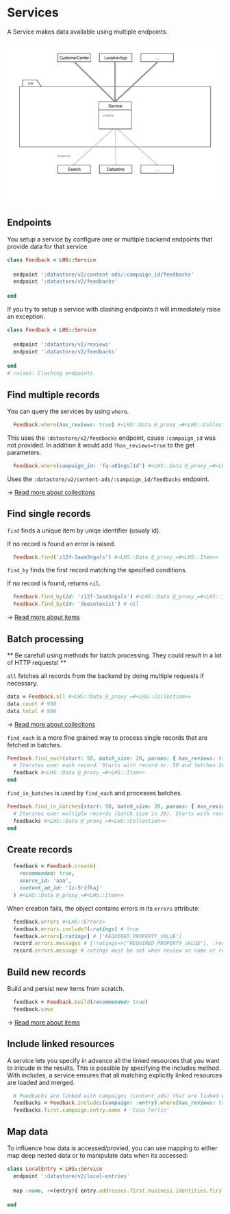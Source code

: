 Services
===

A Service makes data available using multiple endpoints.

![Service](service.jpg)

## Endpoints

You setup a service by configure one or multiple backend endpoints that provide data for that service.

```ruby
class Feedback < LHS::Service

  endpoint ':datastore/v2/content-ads/:campaign_id/feedbacks'
  endpoint ':datastore/v2/feedbacks'

end
```

If you try to setup a service with clashing endpoints it will immediately raise an exception.

```ruby
class Feedback < LHS::Service

  endpoint ':datastore/v2/reviews'
  endpoint ':datastore/v2/feedbacks'

end
# raises: Clashing endpoints.

```

## Find multiple records

You can query the services by using `where`.

```ruby
  Feedback.where(has_reviews: true) #<LHS::Data @_proxy_=#<LHS::Collection>>
```

This uses the `:datastore/v2/feedbacks` endpoint, cause `:campaign_id` was not provided.
In addition it would add `?has_reviews=true` to the get parameters.

```ruby
  Feedback.where(campaign_id: 'fq-a81ngsl1d') #<LHS::Data @_proxy_=#<LHS::Collection>>
```
Uses the `:datastore/v2/content-ads/:campaign_id/feedbacks` endpoint.

→ [Read more about collections](collections.md)

## Find single records

`find` finds a unique item by uniqe identifier (usualy id).

If no record is found an error is raised.

```ruby
  Feedback.find('z12f-3asm3ngals') #<LHS::Data @_proxy_=#<LHS::Item>>
```

`find_by` finds the first record matching the specified conditions.

If no record is found, returns `nil`.

```ruby
  Feedback.find_by(id: 'z12f-3asm3ngals') #<LHS::Data @_proxy_=#<LHS::Item>>
  Feedback.find_by(id: 'doesntexist') # nil
```

→ [Read more about items](items.md)

## Batch processing

** Be carefull using methods for batch processing. They could result in a lot of HTTP requests! **

`all` fetches all records from the backend by doing multiple requests if necessary.

```ruby
data = Feedback.all #<LHS::Data @_proxy_=#<LHS::Collection>>
data.count # 998
data.total # 998
```

→ [Read more about collections](collections.md)

`find_each` is a more fine grained way to process single records that are fetched in batches.

```ruby
Feedback.find_each(start: 50, batch_size: 20, params: { has_reviews: true }) do |feedback|
  # Iterates over each record. Starts with record nr. 50 and fetches 20 records each batch.
  feedback #<LHS::Data @_proxy_=#<LHS::Item>>
end
```

`find_in_batches` is used by `find_each` and processes batches.
```ruby
Feedback.find_in_batches(start: 50, batch_size: 20, params: { has_reviews: true }) do |feedbacks|
  # Iterates over multiple records (batch size is 20). Starts with record nr. 50 and fetches 20 records each batch.
  feedbacks #<LHS::Data @_proxy_=#<LHS::Collection>>
end
```

## Create records

```ruby
  feedback = Feedback.create(
    recommended: true,
    source_id: 'aaa',
    content_ad_id: '1z-5r1fkaj'
  ) #<LHS::Data @_proxy_=#<LHS::Item>>
```

When creation fails, the object contains errors in its `errors` attribute:

```ruby
  feedback.errors #<LHS::Errors>
  feedback.errors.include?(:ratings) # true
  feedback.errors[:ratings] # ['REQUIRED_PROPERTY_VALUE']
  record.errors.messages # {:ratings=>["REQUIRED_PROPERTY_VALUE"], :recommended=>["REQUIRED_PROPERTY_VALUE"]}
  record.errors.message # ratings must be set when review or name or review_title is set | The property value is required; it cannot be null, empty, or blank."
```

## Build new records

Build and persist new items from scratch.

```ruby
  feedback = Feedback.build(recommended: true)
  feedback.save
```

→ [Read more about items](items.md)


## Include linked resources

A service lets you specify in advance all the linked resources that you want to inlcude in the results.
This is possible by specifying the includes method. With includes, a service ensures that all matching explicitly linked resources are loaded and merged.

```ruby
  # Feedbacks are linked with campaigns (content_ads) that are linked with entries.
  feedbacks = Feedback.includes(campaign: :entry).where(has_reviews: true)
  feedbacks.first.campaign.entry.name # 'Casa Ferlin'
```

## Map data

To influence how data is accessed/provied, you can use mapping to either map deep nested data or to manipulate data when its accessed:

```ruby
class LocalEntry < LHS::Service
  endpoint ':datastore/v2/local-entries'

  map :name, ->(entry){ entry.addresses.first.business.identities.first.name }

end
```
